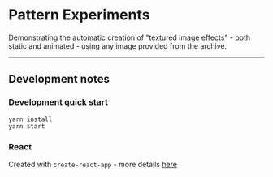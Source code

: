 # Pattern Experiments

Demonstrating the automatic creation of "textured image effects" - both static and animated - using any image provided from the archive.

---

## Development notes

### Development quick start

```
yarn install
yarn start
```

### React

Created with `create-react-app` - more details [here](./README_CREATE_REACT_APP)
